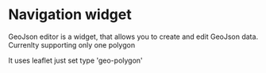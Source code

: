 # Navigation widget

GeoJson editor is a widget, that allows you to create and edit GeoJson data.
Currenlty supporting only one polygon


It uses leaflet just set type 'geo-polygon'